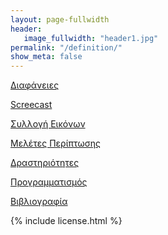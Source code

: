 ```yaml
---
layout: page-fullwidth
header:
   image_fullwidth: "header1.jpg"
permalink: "/definition/"
show_meta: false
---
```


[Διαφάνειες]()

[Screecast]()

[Συλλογή Εικόνων]()

[Μελέτες Περίπτωσης]()

[Δραστηριότητες]()

[Προγραμματισμός]()

[Βιβλιογραφία]()

{% include license.html %}

